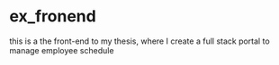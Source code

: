 # ex_fronend
this is a the front-end to my thesis, where I create a full stack portal to manage employee schedule
